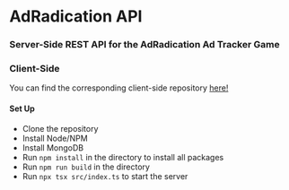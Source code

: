 # AdRadication API

### Server-Side REST API for the AdRadication Ad Tracker Game

### Client-Side

You can find the corresponding client-side repository [here!](https://stgit.dcs.gla.ac.uk/2652064s/adradication)

#### Set Up

- Clone the repository
- Install Node/NPM
- Install MongoDB
- Run `npm install` in the directory to install all packages
- Run `npm run build` in the directory
- Run `npx tsx src/index.ts` to start the server
